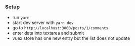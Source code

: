 ### Setup
- run `yarn`
- start dev server with `yarn dev`
- go to `http://localhost:3000/posts/1/comments`
- enter data into textarea and submit
- vuex store has one new entry but the list does not update
